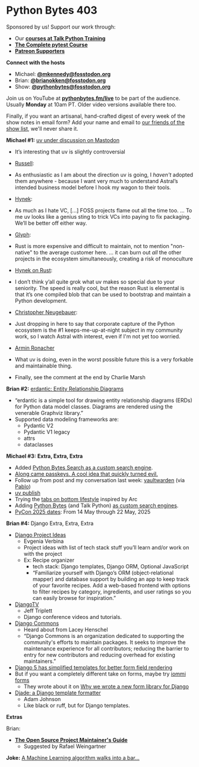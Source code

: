 # Python Bytes 403

Sponsored by us! Support our work through:

- Our [**courses at Talk Python Training**](https://training.talkpython.fm/)
- [**The Complete pytest Course**](https://courses.pythontest.com/p/the-complete-pytest-course)
- [**Patreon Supporters**](https://www.patreon.com/pythonbytes)

**Connect with the hosts**

- Michael: [**@mkennedy@fosstodon.org**](https://fosstodon.org/@mkennedy)
- Brian: [**@brianokken@fosstodon.org**](https://fosstodon.org/@brianokken)
- Show: [**@pythonbytes@fosstodon.org**](https://fosstodon.org/@pythonbytes)

Join us on YouTube at [**pythonbytes.fm/live**](https://pythonbytes.fm/stream/live) to be part of the audience. Usually **Monday** at 10am PT. Older video versions available there too.

Finally, if you want an artisanal, hand-crafted digest of every week of the show notes in email form? Add your name and email to [our friends of the show list](https://pythonbytes.fm/friends-of-the-show), we'll never share it.

**Michael #1:** [uv under discussion on Mastodon](https://simonwillison.net/2024/Sep/8/uv-under-discussion-on-mastodon/)

- It’s interesting that uv is slightly controversial
- [Russell](https://cloudisland.nz/@freakboy3742/113093889194737339):

- As enthusiastic as I am about the direction uv is going, I *haven't* adopted them anywhere - because I want very much to understand Astral’s intended business model before I hook my wagon to their tools.

- [Hynek](https://mastodon.social/@hynek/113094437303343866):

- As much as I hate VC, [...] FOSS projects flame out all the time too. … To me uv looks like a genius sting to trick VCs into paying to fix packaging. We’ll be better off either way.

- [Glyph](https://mastodon.social/@glyph/113094489295782200):

- Rust is more expensive and difficult to maintain, not to mention "non-native" to the average customer here.  … it can burn out *all* the other projects in the ecosystem simultaneously, creating a risk of monoculture

- [Hynek on Rust](https://mastodon.social/@hynek/113094547139925962):

- I don’t think y’all quite grok what uv makes so special due to your seniority. The speed is really cool, but the reason Rust is elemental is that it’s one compiled blob that can be used to bootstrap and maintain a Python development.

- [Christopher Neugebauer](https://social.coop/@chrisjrn/113094511860843571):

- Just dropping in here to say that corporate capture of the Python ecosystem is the #1 keeps-me-up-at-night subject in my community work, so I watch Astral with interest, even if I'm not yet too worried.

- [Armin Ronacher](https://lucumr.pocoo.org/2024/8/21/harvest-season/)

- What uv is doing, even in the worst possible future this is a very forkable and maintainable thing.

- Finally, see the comment at the end by Charlie Marsh

**Brian #2:** [erdantic: Entity Relationship Diagrams](https://github.com/drivendataorg/erdantic)

- “erdantic is a simple tool for drawing entity relationship diagrams (ERDs) for Python data model classes. Diagrams are rendered using the venerable Graphviz library.”
- Supported data modeling frameworks are:
  - Pydantic V2
  - Pydantic V1 legacy
  - attrs
  - dataclasses 

**Michael #3:** **Extra, Extra, Extra**

- Added [Python Bytes Search as a custom search engine](https://search.pythonbytes.fm/api/browser).
- [Along came passkeys. A cool idea that quickly turned evil.](https://mkennedy.codes/posts/passkey-great-but-careful-of-the-lock-in/)
- Follow up from post and my conversation last week: [vaultwarden](https://github.com/dani-garcia/vaultwarden) (via [Pablo](https://x.com/mkennedy/status/1838974519463334163))
- [uv publish](https://github.com/astral-sh/uv/releases/tag/0.4.16)
- Trying the [tabs on bottom lifestyle](https://help.vivaldi.com/desktop/tabs/tab-display/) inspired by Arc
- Adding [Python Bytes](https://search.pythonbytes.fm/api/browser) (and Talk Python) [as custom search engines](https://mkennedy.codes/posts/you-should-use-custom-search-engines-way-more/).
- [PyCon 2025 dates](https://www.python.org/events/python-events/1507/): From 14 May through 22 May, 2025

**Brian #4:** Django Extra, Extra, Extra

- [Django Project Ideas](https://blog.jetbrains.com/pycharm/2024/09/django-project-ideas/)
  - Evgenia Verbina
  - Project ideas with list of tech stack stuff you’ll learn and/or work on with the project
  - Ex: Recipe organizer
    - tech stack: Django templates, Django ORM, Optional JavaScript
    - “Familiarize yourself with Django’s ORM (object-relational mapper) and database support by building an app to keep track of your favorite recipes. Add a web-based frontend with options to filter recipes by category, ingredients, and user ratings so you can easily browse for inspiration.”
- [DjangoTV](https://djangotv.com)
  - Jeff Triplett
  - Django conference videos and tutorials.
- [Django Commons](https://github.com/django-commons)
  - Heard about from Lacey Henschel
  - “Django Commons is an organization dedicated to supporting the community's efforts to maintain packages. It seeks to improve the maintenance experience for all contributors; reducing the barrier to entry for new contributors and reducing overhead for existing maintainers.”
- [Django 5 has simplified templates for better form field rendering](https://docs.djangoproject.com/en/5.1/releases/5.0/#simplified-templates-for-form-field-rendering)
- But if you want a completely different take on forms, maybe try [iommi forms](https://docs.iommi.rocks/en/latest/forms.html)
  - They wrote about it on [Why we wrote a new form library for Django](https://kodare.net/2024/09/11/why-we-wrote-a-new-form-library-for-django.html)
- [Djade: a Django template formatter](https://adamj.eu/tech/2024/09/26/django-introducing-djade/)
  - Adam Johnson
  - Like black or ruff, but for Django templates.

**Extras** 

Brian:

- [**The Open Source Project Maintainer's Guide**](https://liamwhite.dev/posts/0035-hostile-source-environment)
  - Suggested by Rafael Weingartner

**Joke:** [A Machine Learning algorithm walks into a bar…](https://devhumor.com/media/a-machine-learning-algorithm-walks-into-a-bar)